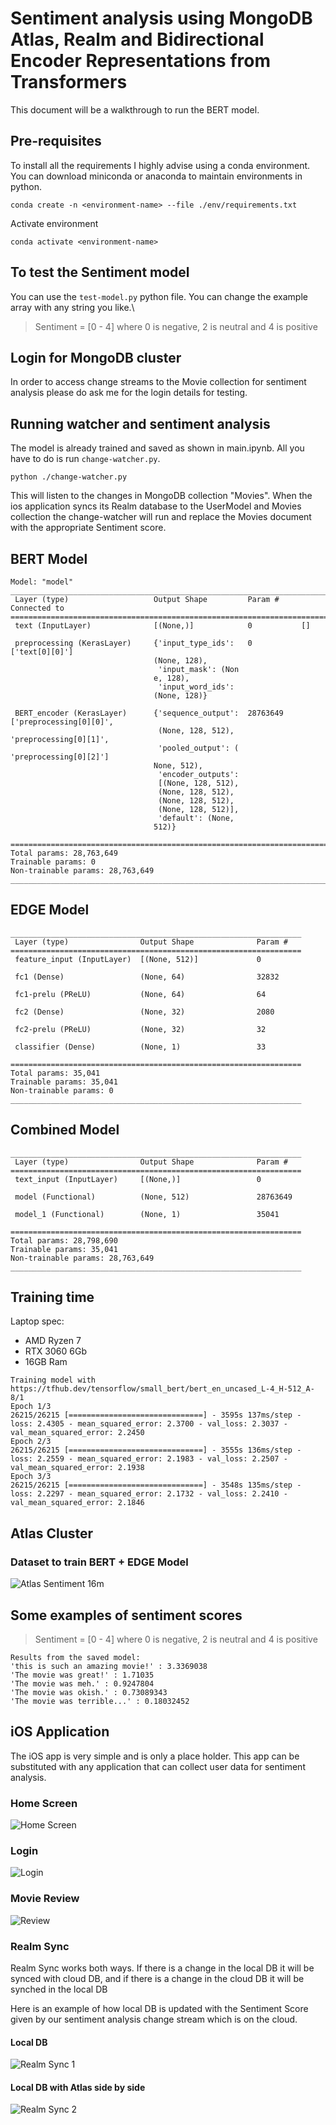 # Sentiment analysis using MongoDB Atlas, Realm and Bidirectional Encoder Representations from Transformers

This document will be a walkthrough to run the BERT model.

## Pre-requisites
To install all the requirements I highly advise using a conda environment. You can download miniconda or anaconda to maintain environments in python.

```
conda create -n <environment-name> --file ./env/requirements.txt
```

Activate environment
```
conda activate <environment-name>
```

## To test the Sentiment model
You can use the `test-model.py` python file. You can change the example array with any string you like.\
> Sentiment = [0 - 4] where 0 is negative, 2 is neutral and 4 is positive


## Login for MongoDB cluster
In order to access change streams to the Movie collection for sentiment analysis please do ask me for the login details for testing.

## Running watcher and sentiment analysis

The model is already trained and saved as shown in main.ipynb. All you have to do is run `change-watcher.py`.

```
python ./change-watcher.py
```
This will listen to the changes in MongoDB collection "Movies". When the ios application syncs its Realm database to the UserModel and Movies collection the change-watcher will run and replace the Movies document with the appropriate Sentiment score.

## BERT Model

```
Model: "model"
__________________________________________________________________________________________________
 Layer (type)                   Output Shape         Param #     Connected to                     
==================================================================================================
 text (InputLayer)              [(None,)]            0           []                               
                                                                                                  
 preprocessing (KerasLayer)     {'input_type_ids':   0           ['text[0][0]']                   
                                (None, 128),                                                      
                                 'input_mask': (Non                                               
                                e, 128),                                                          
                                 'input_word_ids':                                                
                                (None, 128)}                                                      
                                                                                                  
 BERT_encoder (KerasLayer)      {'sequence_output':  28763649    ['preprocessing[0][0]',          
                                 (None, 128, 512),                'preprocessing[0][1]',          
                                 'pooled_output': (               'preprocessing[0][2]']          
                                None, 512),                                                       
                                 'encoder_outputs':                                               
                                 [(None, 128, 512),                                               
                                 (None, 128, 512),                                                
                                 (None, 128, 512),                                                
                                 (None, 128, 512)],                                               
                                 'default': (None,                                                
                                512)}                                                             
                                                                                                  
==================================================================================================
Total params: 28,763,649
Trainable params: 0
Non-trainable params: 28,763,649
__________________________________________________________________________________________________
```

## EDGE Model
```
_________________________________________________________________
 Layer (type)                Output Shape              Param #   
=================================================================
 feature_input (InputLayer)  [(None, 512)]             0         
                                                                 
 fc1 (Dense)                 (None, 64)                32832     
                                                                 
 fc1-prelu (PReLU)           (None, 64)                64        
                                                                 
 fc2 (Dense)                 (None, 32)                2080      
                                                                 
 fc2-prelu (PReLU)           (None, 32)                32        
                                                                 
 classifier (Dense)          (None, 1)                 33        
                                                                 
=================================================================
Total params: 35,041
Trainable params: 35,041
Non-trainable params: 0
_________________________________________________________________
```

## Combined Model

```
_________________________________________________________________
 Layer (type)                Output Shape              Param #   
=================================================================
 text_input (InputLayer)     [(None,)]                 0         
                                                                 
 model (Functional)          (None, 512)               28763649  
                                                                 
 model_1 (Functional)        (None, 1)                 35041     
                                                                 
=================================================================
Total params: 28,798,690
Trainable params: 35,041
Non-trainable params: 28,763,649
_________________________________________________________________
```

## Training time 

Laptop spec:
- AMD Ryzen 7
- RTX 3060 6Gb
- 16GB Ram

```
Training model with https://tfhub.dev/tensorflow/small_bert/bert_en_uncased_L-4_H-512_A-8/1
Epoch 1/3
26215/26215 [==============================] - 3595s 137ms/step - loss: 2.4305 - mean_squared_error: 2.3700 - val_loss: 2.3037 - val_mean_squared_error: 2.2450
Epoch 2/3
26215/26215 [==============================] - 3555s 136ms/step - loss: 2.2559 - mean_squared_error: 2.1983 - val_loss: 2.2507 - val_mean_squared_error: 2.1938
Epoch 3/3
26215/26215 [==============================] - 3548s 135ms/step - loss: 2.2297 - mean_squared_error: 2.1732 - val_loss: 2.2410 - val_mean_squared_error: 2.1846
```

## Atlas Cluster
### Dataset to train BERT + EDGE Model
![Atlas Sentiment 16m](./images/sentiment-16m-atlas.png)

## Some examples of sentiment scores

> Sentiment = [0 - 4] where 0 is negative, 2 is neutral and 4 is positive
```
Results from the saved model:
'this is such an amazing movie!' : 3.3369038 
'The movie was great!' : 1.71035 
'The movie was meh.' : 0.9247804
'The movie was okish.' : 0.73089343
'The movie was terrible...' : 0.18032452
 ```

 ## iOS Application

The iOS app is very simple and is only a place holder. This app can be substituted with any application that can collect user data for sentiment analysis.

 ### Home Screen
 ![Home Screen](./images/login.png)

 ### Login
 ![Login](./images/enter-name.png)

 ### Movie Review
 ![Review](./images/review.png)

 ### Realm Sync

 Realm Sync works both ways. If there is a change in the local DB it will be synced with cloud DB, and if there is a change in the cloud DB it will be synched in the local DB

 Here is an example of how local DB is updated with the Sentiment Score given by our sentiment analysis change stream which is on the cloud.

 #### Local DB
 ![Realm Sync 1](./images/2-way-sync.png)

 #### Local DB with Atlas side by side
 ![Realm Sync 2](./images/2-way-sync-1.png)
